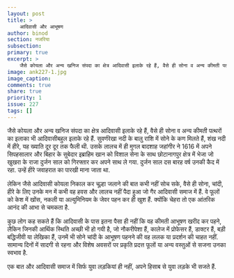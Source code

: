 ```yaml
---
layout: post
title: >
    आदिवासी और आभूषण
author: binod
section: नजरिया
subsection:
primary: true
excerpt: >
    जैसे कोयला और अन्य खनिज संपदा का क्षेत्र आदिवासी इलाके रहे हैं, वैसे ही सोना व अन्य कीमती पत्थरों का इलाका भी आदिवासीबहुल इलाके रहे हैं. सुवर्णरेखा नदी के बालु राशि में सोने के कण मिलते हैं, शंख नदी में हीरे, यह ख्याति दूर दूर तक फैली थी.
image: ank227-1.jpg
image_caption: 
comments: true
share: true
priority: 1
issue: 227
tags: []
---
```


जैसे कोयला और अन्य खनिज संपदा का क्षेत्र आदिवासी इलाके रहे हैं, वैसे ही सोना व अन्य कीमती पत्थरों का इलाका भी आदिवासीबहुल इलाके रहे हैं. सुवर्णरेखा नदी के बालु राशि में सोने के कण मिलते हैं, शंख नदी में हीरे, यह ख्याति दूर दूर तक फैली थी. उसके लालच में ही मुगल बादशाह जहांगीर ने 1616 में अपने सिपहसालार और बिहार के सुबेदार इब्राहिम खान को विशाल सेना के साथ छोटानागपुर क्षेत्र में भेजा जो खुखरा के राजा दुर्जन साल को गिरफ्तार कर अपने साथ ले गया. दुर्जन साल दस बारह वर्ष उनकी कैद में रहा. उन्हें हीरे जवाहरात का पारखी माना जाता था.  

लेकिन जैसे आदिवासी कोयला निकाल कर चूल्हा जलाने की बात कभी नहीं सोच सके, वैसे ही सोना, चांदी, हीरे के लिए उनके मन में कभी वह हवस और लालच नहीं पैदा हुआ जो गैर आदिवासी समाज में हैं. वे फूलों को केश में खोंस, नकली या अल्युमिनियम के जेवर पहन कर ही खुश हैं. क्योंकि चेहरा तो एक आंतरिक आनंद की आभा से चमकता है.

कुछ लोग कह सकते हैं कि आदिवासी के पास इतना पैसा ही नहीं कि वह कीमती आभूषण खरीद कर पहने, लैकिन जिनकी आर्थिक स्थिति अच्छी भी हो गयी है, जो नौकरीपेशा हैं, कालेज में प्रोफेसर हैं, डाक्टर हैं, बड़ी बद्धिजीवी या लेखिका हैं, उनमें भी सोने चांदी के आभूषण पहनने की वह ललक या प्रदर्शन की चाहत नहीं. सामान्य दिनों में सादगी से रहना और विशेष अवसरों पर प्रकृति प्रदत्त फूलों या अन्य वस्तुओं से सजना उनका स्वभाव है.

एक बात और आदिवासी समाज में सिर्फ युवा लड़कियां ही नहीं, अपने हिसाब से युवा लड़के भी सजते हैं.